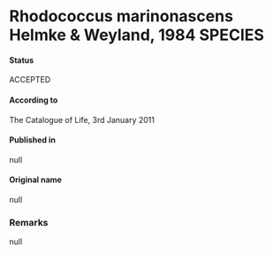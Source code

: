 # Rhodococcus marinonascens Helmke & Weyland, 1984 SPECIES

#### Status
ACCEPTED

#### According to
The Catalogue of Life, 3rd January 2011

#### Published in
null

#### Original name
null

### Remarks
null